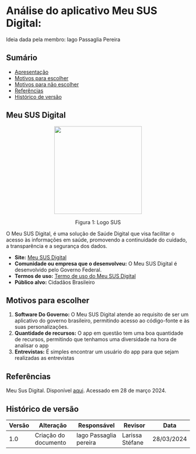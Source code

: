 # Análise do aplicativo Meu SUS Digital:

Ideia dada pela membro: Iago Passaglia Pereira

## Sumário
* [Apresentação](#Apresentação)
* [Motivos para escolher](#Motivos-para-escolher)
* [Motivos para não escolher](#Motivos-para-não-escolher)
* [Referências](#Referências)
* [Histórico de versão](#Histórico-de-versão)

## Meu SUS Digital

<div align="center">
    <img src="https://webatendimento.saude.gov.br/backend/images/marcaMeuSusDigital.png" style="width:25vw"/>
    <p> Figura 1: Logo SUS</p> 
</div>


 O Meu SUS Digital, é uma solução de Saúde Digital que visa facilitar o acesso às informações em saúde, promovendo a continuidade do cuidado, a transparência e a segurança dos dados.

  - **Site:** [Meu SUS Digital](https://www.gov.br/saude/pt-br/composicao/seidigi/meu-sus-digital#:~:text=O%20Meu%20SUS%20Digital%2C%20antigo,e%20a%20seguran%C3%A7a%20dos%20dados.)
  - **Comunidade ou empresa que o desenvolveu:** O Meu SUS Digital é desenvolvido pelo Governo Federal.
  - **Termos de uso:** [Termo de uso do Meu SUS Digital](https://meususdigital.saude.gov.br/perfil/politica-privacidade)
  - **Público alvo:**  Cidadãos Brasileiro
 
## Motivos para escolher

  1. **Software Do Governo:** O Meu SUS Digital atende ao requisito de ser um aplicativo do governo brasileiro, permitindo acesso ao código-fonte e às suas personalizações.
  2. **Quantidade de recursos:** O app em questão tem uma boa quantidade de recursos, permitindo que tenhamos uma diversidade na hora de analisar o app
  3. **Entrevistas:**  É simples encontrar um usuário do app para que sejam realizadas as entrevistas

## Referências

Meu Sus Digital. Disponível [aqui](https://www.gov.br/saude/pt-br/composicao/seidigi/meu-sus-digital#:~:text=O%20Meu%20SUS%20Digital%2C%20antigo,e%20a%20seguran%C3%A7a%20dos%20dados.). Acessado em 28 de março 2024.


## Histórico de versão

| Versão | Alteração | Responsável | Revisor | Data |
| - | - | - | - | - |
| 1.0 | Criação do documento | Iago Passaglia pereira | Larissa Stéfane | 28/03/2024|
